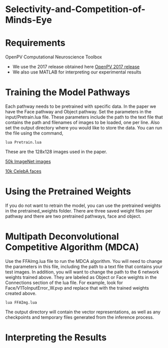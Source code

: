 # Selectivity-and-Competition-of-Minds-Eye

Requirements
=======

OpenPV Computational Neuroscience Toolbox

* We use the 2017 release obtained here [OpenPV 2017 release](https://github.com/PetaVision/OpenPV/releases)
* We also use MATLAB for interpreting our experimental results

Training the Model Pathways
=======

Each pathway needs to be pretrained with specific data.  In the paper we have the Face pathway and Object pathway.
Set the parameters in the input/Pretrain.lua file.  These parameters include the path to the text file that contains the path and filenames of images to be loaded, one per line.  Also set the output directory where you would like to store the data.  You can run the file using the command, 

`lua Pretrain.lua`

These are the 128x128 images used in the paper.  

[50k ImageNet images](https://www.dropbox.com/s/w4yrxkjp6qcfdsf/imagenet_128.zip?dl=0)

[10k CelebA faces](https://www.dropbox.com/s/zqh1kma45wd6rvx/CelebAfaces128_10k.zip?dl=0)


Using the Pretrained Weights
=======

If you do not want to retrain the model, you can use the pretrained weights in the pretrained_weights folder.  There are three saved weight files per pathway and there are two pretrained pathways, face and object.

Multipath Deconvolutional Competitive Algorithm (MDCA)
=======

Use the FFAImg.lua file to run the MDCA algorithm.  You will need to change the parameters in this file, including the path to a text file that contains your test images.  In addition, you will want to change the path to the 6 network weights trained above.  They are labeled as Object or Face weights in the Connections section of the lua file.  For example, look for Face/V1ToInputError_W.pvp and replace that with the trained weights created above.

`lua FFAImg.lua`

The output directory will contain the vector representations, as well as any checkpoints and temporary files generated from the inference process.

Interpreting the Results
=======

